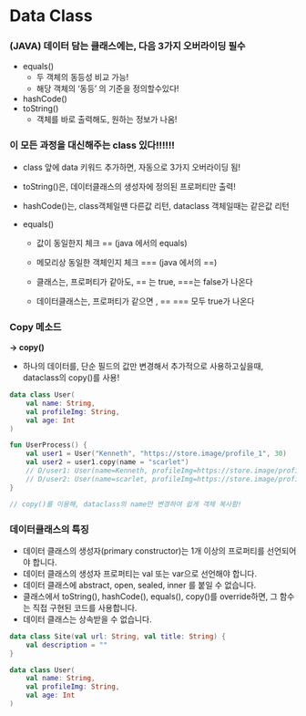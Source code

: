 # Data Class

### (JAVA) **데이터 담는 클래스에는, 다음 3가지 오버라이딩 필수**

- equals()
    - 두 객체의 동등성 비교 가능!
    - 해당 객체의 ‘동등’ 의 기준을 정의할수있다!
- hashCode()
- toString()
    - 객체를 바로 출력해도, 원하는 정보가 나옴!

### **이 모든 과정을 대신해주는 class 있다!!!!!!**

- class 앞에 data 키워드 추가하면, 자동으로   3가지 오버라이딩 됨!

- toString()은, 데이터클래스의 생성자에 정의된 프로퍼티만 출력!

- hashCode()는, class객체일땐 다른값 리턴, dataclass 객체일때는 같은값 리턴

- equals()
    - 값이 동일한지 체크 == (java 에서의 equals)
    - 메모리상 동일한 객체인지 체크 === (java 에서의 ==)
    
    - 클래스는, 프로퍼티가 같아도, == 는 true, ===는 false가 나온다
    - 데이터클래스는, 프로퍼티가 같으면 , == === 모두  true가 나온다

### Copy 메소드

**→ copy()**

- 하나의 데이터를, 단순 필드의 값만 변경해서 추가적으로 사용하고싶을때, dataclass의 copy()를 사용!

```kotlin
data class User(
    val name: String,
    val profileImg: String,
    val age: Int
)

fun UserProcess() {
    val user1 = User("Kenneth", "https://store.image/profile_1", 30)
    val user2 = user1.copy(name = "scarlet")
    // D/user1: User(name=Kenneth, profileImg=https://store.image/profile_1, age=30)
    // D/user2: User(name=scarlet, profileImg=https://store.image/profile_1, age=30)
}

// copy()를 이용해, dataclass의 name만 변경하여 쉽게 객체 복사함!
```

### **데이터클래스의 특징**

- 데이터 클래스의 생성자(primary constructor)는 1개 이상의 프로퍼티를 선언되어야 합니다.
- 데이터 클래스의 생성자 프로퍼티는 val 또는 var으로 선언해야 합니다.
- 데이터 클래스에 abstract, open, sealed, inner 를 붙일 수 없습니다.
- 클래스에서 toString(), hashCode(), equals(), copy()를 override하면, 그 함수는 직접 구현된 코드를 사용합니다.
- 데이터 클래스는 상속받을 수 없습니다.

```kotlin
data class Site(val url: String, val title: String) {
    val description = ""
}

data class User(
    val name: String,
    val profileImg: String,
    val age: Int
)
```